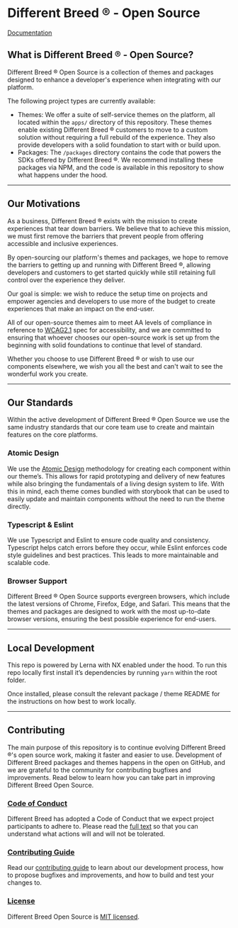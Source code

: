# Different Breed ® - Open Source

[Documentation](https://opensource.differentbreed.events)

## What is Different Breed ® - Open Source?

Different Breed ® Open Source is a collection of themes and packages designed to enhance a developer's experience when integrating with our platform.

The following project types are currently available:

- Themes: We offer a suite of self-service themes on the platform, all located within the `apps/` directory of this repository. These themes enable existing Different Breed ® customers to move to a custom solution without requiring a full rebuild of the experience. They also provide developers with a solid foundation to start with or build upon.
- Packages: The `/packages` directory contains the code that powers the SDKs offered by Different Breed ®. We recommend installing these packages via NPM, and the code is available in this repository to show what happens under the hood.

---

## Our Motivations

As a business, Different Breed ® exists with the mission to create experiences that tear down barriers. We believe that to achieve this mission, we must first remove the barriers that prevent people from offering accessible and inclusive experiences.

By open-sourcing our platform's themes and packages, we hope to remove the barriers to getting up and running with Different Breed ®, allowing developers and customers to get started quickly while still retaining full control over the experience they deliver.

Our goal is simple: we wish to reduce the setup time on projects and empower agencies and developers to use more of the budget to create experiences that make an impact on the end-user.

All of our open-source themes aim to meet AA levels of compliance in reference to [WCAG2.1](https://www.w3.org/TR/WCAG21/) spec for accessibility, and we are committed to ensuring that whoever chooses our open-source work is set up from the beginning with solid foundations to continue that level of standard.

Whether you choose to use Different Breed ® or wish to use our components elsewhere, we wish you all the best and can't wait to see the wonderful work you create.

---

## Our Standards

Within the active development of Different Breed ® Open Source we use the same industry standards that our core team use to create and maintain features on the core platforms.

### Atomic Design

We use the [Atomic Design](https://bradfrost.com/blog/post/atomic-web-design/) methodology for creating each component within our theme’s. This allows for rapid prototyping and delivery of new features while also bringing the fundamentals of a living design system to life. With this in mind, each theme comes bundled with storybook that can be used to easily update and maintain components without the need to run the theme directly.

### Typescript & Eslint

We use Typescript and Eslint to ensure code quality and consistency. Typescript helps catch errors before they occur, while Eslint enforces code style guidelines and best practices. This leads to more maintainable and scalable code.

### Browser Support

Different Breed ® Open Source supports evergreen browsers, which include the latest versions of Chrome, Firefox, Edge, and Safari. This means that the themes and packages are designed to work with the most up-to-date browser versions, ensuring the best possible experience for end-users.

---

## Local Development

This repo is powered by Lerna with NX enabled under the hood. To run this repo locally first install it’s dependencies by running `yarn` within the root folder.

Once installed, please consult the relevant package / theme README for the instructions on how best to work locally.

---

## Contributing

The main purpose of this repository is to continue evolving Different Breed ®'s open source work, making it faster and easier to use. Development of Different Breed packages and themes happens in the open on GitHub, and we are grateful to the community for contributing bugfixes and improvements. Read below to learn how you can take part in improving Different Breed Open Source.

### [Code of Conduct](https://opensource.differentbreed.events/docs/contributing/code-of-conduct)

Different Breed has adopted a Code of Conduct that we expect project participants to adhere to. Please read the [full text](https://opensource.differentbreed.events/docs/contributing/code-of-conduct) so that you can understand what actions will and will not be tolerated.

### [Contributing Guide](https://opensource.differentbreed.events/docs/contributing/)

Read our [contributing guide](https://opensource.differentbreed.events/docs/contributing/) to learn about our development process, how to propose bugfixes and improvements, and how to build and test your changes to.

### [License](https://github.com/waoadb/open-source/blob/production/LICENSE)

Different Breed Open Source is [MIT licensed](https://github.com/waoadb/open-source/blob/production/LICENSE).
